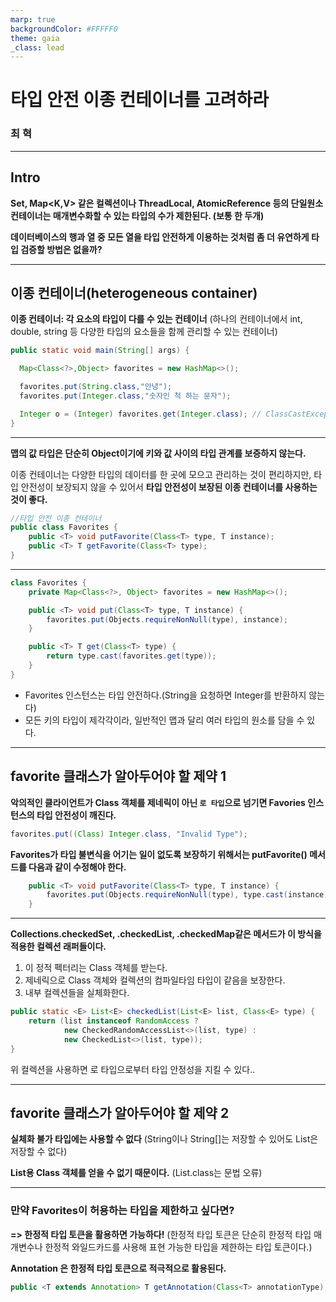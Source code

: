 ```yaml
---
marp: true
backgroundColor: #FFFFF0
theme: gaia
_class: lead
---
```


# 타입 안전 이종 컨테이너를 고려하라

### 최 혁

---

## Intro

**Set<E>, Map<K,V> 같은 컬렉션이나 ThreadLocal<T>, AtomicReference<T> 등의 단일원소 컨테이너는 매개변수화할 수 있는 타입의 수가 제한된다. (보통 한 두개)**

**데이터베이스의 행과 열 중 모든 열을 타입 안전하게 이용하는 것처럼 좀 더 유연하게 타입 검증할 방법은 없을까?**

---

## 이종 컨테이너(heterogeneous container)

**이종 컨테이너: 각 요소의 타입이 다를 수 있는 컨테이너**
(하나의 컨테이너에서 int, double, string 등 다양한 타입의 요소들을 함께 관리할 수 있는 컨테이너)

```java
public static void main(String[] args) {

  Map<Class<?>,Object> favorites = new HashMap<>();

  favorites.put(String.class,"안녕");
  favorites.put(Integer.class,"숫자인 척 하는 문자");

  Integer o = (Integer) favorites.get(Integer.class); // ClassCastException
}
```

---

**맵의 값 타입은 단순히 Object이기에 키와 값 사이의 타입 관계를 보증하지 않는다.**

이종 컨테이너는 다양한 타입의 데이터를 한 곳에 모으고 관리하는 것이 편리하지만, 타입 안전성이 보장되지 않을 수 있어서 **타입 안전성이 보장된 이종 컨테이너를 사용하는 것이 좋다.**

```java
//타입 안전 이종 컨테이너
public class Favorites {
    public <T> void putFavorite(Class<T> type, T instance);
    public <T> T getFavorite(Class<T> type);
}
```

---

```java
class Favorites {
    private Map<Class<?>, Object> favorites = new HashMap<>();

    public <T> void put(Class<T> type, T instance) {
        favorites.put(Objects.requireNonNull(type), instance);
    }

    public <T> T get(Class<T> type) {
        return type.cast(favorites.get(type));
    }
}
```

- Favorites 인스턴스는 타입 안전하다.(String을 요청하면 Integer를 반환하지 않는다)
- 모든 키의 타입이 제각각이라, 일반적인 맵과 달리 여러 타입의 원소를 담을 수 있다.

---

## favorite 클래스가 알아두어야 할 제약 1

**악의적인 클라이언트가 Class 객체를 제네릭이 아닌 `로 타입`으로 넘기면 Favories 인스턴스의 타입 안전성이 깨진다.**

```java
favorites.put((Class) Integer.class, "Invalid Type");
```
**Favorites가 타입 불변식을 어기는 일이 없도록 보장하기 위해서는 putFavorite() 메서드를 다음과 같이 수정해야 한다.**
```java
    public <T> void putFavorite(Class<T> type, T instance) {
        favorites.put(Objects.requireNonNull(type), type.cast(instance));
    }
```

---

**Collections.checkedSet, .checkedList, .checkedMap같은 메서드가 이 방식을 적용한 컬렉션 래퍼들이다.**

1. 이 정적 펙터리는 Class 객체를 받는다.
2. 제네릭으로 Class 객체와 컬렉션의 컴파일타임 타입이 같음을 보장한다.
3. 내부 컬렉션들을 실체화한다.

```java
public static <E> List<E> checkedList(List<E> list, Class<E> type) {
    return (list instanceof RandomAccess ?
            new CheckedRandomAccessList<>(list, type) :
            new CheckedList<>(list, type));
}
```
위 컬렉션을 사용하면 로 타입으로부터 타입 안정성을 지킬 수 있다..

---

## favorite 클래스가 알아두어야 할 제약 2

**실체화 불가 타입에는 사용할 수 없다**
(String이나 String[]는 저장할 수 있어도 List<String>은 저장할 수 없다)

**List<String>용 Class 객체를 얻을 수 없기 때문이다.**
(List<String>.class는 문법 오류)

---

### 만약 Favorites이 허용하는 타입을 제한하고 싶다면?

**=> 한정적 타입 토큰을 활용하면 가능하다!**
(한정적 타입 토큰은 단순히 한정적 타입 매개변수나 한정적 와일드카드를 사용해 표현 가능한 타입을 제한하는 타입 토큰이다.)

**Annotation 은 한정적 타입 토큰으로 적극적으로 활용된다.**
```java
public <T extends Annotation> T getAnnotation(Class<T> annotationType);
```


